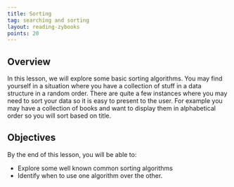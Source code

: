 ```yaml
---
title: Sorting
tag: searching and sorting
layout: reading-zybooks
points: 20
---
```



## Overview

In this lesson, we will explore some basic sorting algorithms. You may find yourself in a situation
where you have a collection of stuff in a data structure in a random order. There are quite a few
instances where you may need to sort your data so it is easy to present to the user. For example you
may have a collection of books and want to display them in alphabetical order so you will sort based
on title.

## Objectives

By the end of this lesson, you will be able to:

- Explore some well known common sorting algorithms
- Identify when to use one algorithm over the other.